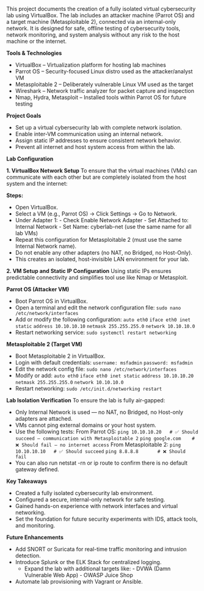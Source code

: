 This project documents the creation of a fully isolated virtual cybersecurity lab using VirtualBox. The lab includes an attacker machine (Parrot OS) and a target machine (Metasploitable 2), connected via an internal-only network. It is designed for safe, offline testing of cybersecurity tools, network monitoring, and system analysis without any risk to the host machine or the internet.


**Tools & Technologies**

- VirtualBox – Virtualization platform for hosting lab machines
- Parrot OS – Security-focused Linux distro used as the attacker/analyst VM
- Metasploitable 2 – Deliberately vulnerable Linux VM used as the target
- Wireshark – Network traffic analyzer for packet capture and inspection
- Nmap, Hydra, Metasploit – Installed tools within Parrot OS for future testing


**Project Goals**

- Set up a virtual cybersecurity lab with complete network isolation.
- Enable inter-VM communication using an internal network.
- Assign static IP addresses to ensure consistent network behavior.
- Prevent all internet and host system access from within the lab.


**Lab Configuration**

**1. VirtualBox Network Setup**
To ensure that the virtual machines (VMs) can communicate with each other but are completely isolated from the host system and the internet:

**Steps:**
- Open VirtualBox.
- Select a VM (e.g., Parrot OS) → Click Settings → Go to Network.
- Under Adapter 1:
      - Check Enable Network Adapter
      - Set Attached to: Internal Network
      - Set Name: cyberlab-net (use the same name for all lab VMs)
- Repeat this configuration for Metasploitable 2 (must use the same Internal Network name).
- Do not enable any other adapters (no NAT, no Bridged, no Host-Only).
- This creates an isolated, host-invisible LAN environment for your lab.


**2. VM Setup and Static IP Configuration**
Using static IPs ensures predictable connectivity and simplifies tool use like Nmap or Metasploit.

**Parrot OS (Attacker VM)**
- Boot Parrot OS in VirtualBox.
- Open a terminal and edit the network configuration file:
     `sudo nano /etc/network/interfaces`
- Add or modify the following configuration:
     `auto eth0`
     `iface eth0 inet static`
          `address 10.10.10.10`
          `netmask 255.255.255.0`
          `network 10.10.10.0`
- Restart networking service:
     `sudo systemctl restart networking`

 **Metasploitable 2 (Target VM)**
- Boot Metasploitable 2 in VirtualBox.
- Login with default credentials:
     `username: msfadmin`
     `password: msfadmin`
- Edit the network config file:
     `sudo nano /etc/network/interfaces`
- Modify or add:
     `auto eth0`
     `iface eth0 inet static`
          `address 10.10.10.20`
          `netmask 255.255.255.0`
          `network 10.10.10.0`
- Restart networking:
     `sudo /etc/init.d/networking restart`


**Lab Isolation Verification**
To ensure the lab is fully air-gapped:
- Only Internal Network is used — no NAT, no Bridged, no Host-only adapters are attached.
- VMs cannot ping external domains or your host system.
- Use the following tests:
     From Parrot OS:
           `ping 10.10.10.20   # ✅ Should succeed – communication with Metasploitable 2`
           `ping google.com    # ❌ Should fail – no internet access`
     From Metasploitable 2:
           `ping 10.10.10.10   # ✅ Should succeed`
           `ping 8.8.8.8       # ❌ Should fail`
- You can also run netstat -rn or ip route to confirm there is no default gateway defined.


**Key Takeaways**
- Created a fully isolated cybersecurity lab environment.
- Configured a secure, internal-only network for safe testing.
- Gained hands-on experience with network interfaces and virtual networking.
- Set the foundation for future security experiments with IDS, attack tools, and monitoring.


**Future Enhancements**
- Add SNORT or Suricata for real-time traffic monitoring and intrusion detection.
- Introduce Splunk or the ELK Stack for centralized logging.
     - Expand the lab with additional targets like:
            - DVWA (Damn Vulnerable Web App)
            - OWASP Juice Shop
- Automate lab provisioning with Vagrant or Ansible.
